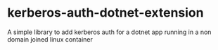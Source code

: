 # kerberos-auth-dotnet-extension
A simple library to add kerberos auth for a dotnet app running in a non domain joined linux container 
